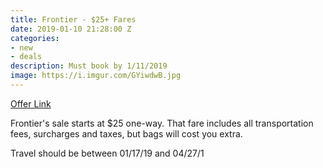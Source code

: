 ```yaml
---
title: Frontier - $25+ Fares
date: 2019-01-10 21:28:00 Z
categories:
- new
- deals
description: Must book by 1/11/2019
image: https://i.imgur.com/GYiwdwB.jpg
---
```


[Offer Link](https://www.flyfrontier.com/deals/flight-sales/)

Frontier's sale starts at $25 one-way. That fare includes all transportation fees, surcharges and taxes, but bags will cost you extra. 

Travel should be between 01/17/19 and 04/27/1